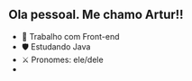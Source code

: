 ##  Ola pessoal. Me chamo Artur!!

- 📁  Trabalho com  Front-end
-  🛡️  Estudando Java 
-  ⚔️ Pronomes: ele/dele
-  

